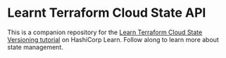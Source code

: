 # Learnt Terraform Cloud State API

This is a companion repository for the [Learn Terraform Cloud State Versioning tutorial](https://learn.hashicorp.com/tutorials/terraform/tfc-state-api) on HashiCorp Learn. Follow along to learn more about state management.
